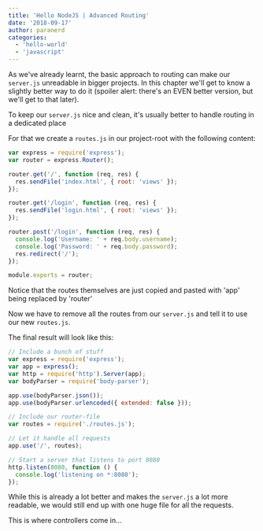 ```yaml
---
title: 'Hello NodeJS | Advanced Routing'
date: '2018-09-17'
author: paranerd
categories:
  - 'hello-world'
  - 'javascript'
---
```


As we've already learnt, the basic approach to routing can make our `server.js` unreadable in bigger projects. In this chapter we'll get to know a slightly better way to do it (spoiler alert: there's an EVEN better version, but we'll get to that later).

To keep our `server.js` nice and clean, it's usually better to handle routing in a dedicated place

For that we create a `routes.js` in our project-root with the following content:

```js { linenos=table }
var express = require('express');
var router = express.Router();

router.get('/', function (req, res) {
  res.sendFile('index.html', { root: 'views' });
});

router.get('/login', function (req, res) {
  res.sendFile('login.html', { root: 'views' });
});

router.post('/login', function (req, res) {
  console.log('Username: ' + req.body.username);
  console.log('Password: ' + req.body.password);
  res.redirect('/');
});

module.exports = router;
```

Notice that the routes themselves are just copied and pasted with 'app' being replaced by 'router'

Now we have to remove all the routes from our `server.js` and tell it to use our new `routes.js`.

The final result will look like this:

```js { linenos=table }
// Include a bunch of stuff
var express = require('express');
var app = express();
var http = require('http').Server(app);
var bodyParser = require('body-parser');

app.use(bodyParser.json());
app.use(bodyParser.urlencoded({ extended: false }));

// Include our router-file
var routes = require('./routes.js');

// Let it handle all requests
app.use('/', routes);

// Start a server that listens to port 8080
http.listen(8080, function () {
  console.log('listening on *:8080');
});
```

While this is already a lot better and makes the `server.js` a lot more readable, we would still end up with one huge file for all the requests.

This is where controllers come in...
